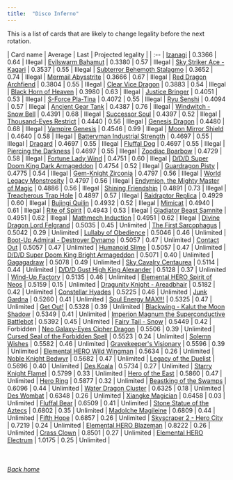 ```yaml
---
title:  "Disco Inferno"
---
```


This is a list of cards that are likely to change legality before the next rotation.

| Card name | Average | Last | Projected legality |
| :-- |
[Izanagi](https://db.ygoprodeck.com/card/?search=Izanagi) | 0.3366 | 0.64 | Illegal |
[Evilswarm Bahamut](https://db.ygoprodeck.com/card/?search=Evilswarm%20Bahamut) | 0.3380 | 0.57 | Illegal |
[Sky Striker Ace - Kagari](https://db.ygoprodeck.com/card/?search=Sky%20Striker%20Ace%20-%20Kagari) | 0.3537 | 0.55 | Illegal |
[Subterror Behemoth Stalagmo](https://db.ygoprodeck.com/card/?search=Subterror%20Behemoth%20Stalagmo) | 0.3652 | 0.74 | Illegal |
[Mermail Abysstrite](https://db.ygoprodeck.com/card/?search=Mermail%20Abysstrite) | 0.3666 | 0.67 | Illegal |
[Red Dragon Archfiend](https://db.ygoprodeck.com/card/?search=Red%20Dragon%20Archfiend) | 0.3804 | 0.55 | Illegal |
[Clear Vice Dragon](https://db.ygoprodeck.com/card/?search=Clear%20Vice%20Dragon) | 0.3883 | 0.54 | Illegal |
[Black Horn of Heaven](https://db.ygoprodeck.com/card/?search=Black%20Horn%20of%20Heaven) | 0.3980 | 0.63 | Illegal |
[Justice Bringer](https://db.ygoprodeck.com/card/?search=Justice%20Bringer) | 0.4051 | 0.53 | Illegal |
[S-Force Pla-Tina](https://db.ygoprodeck.com/card/?search=S-Force%20Pla-Tina) | 0.4072 | 0.55 | Illegal |
[Ryu Senshi](https://db.ygoprodeck.com/card/?search=Ryu%20Senshi) | 0.4094 | 0.57 | Illegal |
[Ancient Gear Tank](https://db.ygoprodeck.com/card/?search=Ancient%20Gear%20Tank) | 0.4387 | 0.76 | Illegal |
[Windwitch - Snow Bell](https://db.ygoprodeck.com/card/?search=Windwitch%20-%20Snow%20Bell) | 0.4391 | 0.68 | Illegal |
[Successor Soul](https://db.ygoprodeck.com/card/?search=Successor%20Soul) | 0.4397 | 0.52 | Illegal |
[Thousand-Eyes Restrict](https://db.ygoprodeck.com/card/?search=Thousand-Eyes%20Restrict) | 0.4440 | 0.56 | Illegal |
[Genesis Dragon](https://db.ygoprodeck.com/card/?search=Genesis%20Dragon) | 0.4480 | 0.68 | Illegal |
[Vampire Genesis](https://db.ygoprodeck.com/card/?search=Vampire%20Genesis) | 0.4546 | 0.99 | Illegal |
[Moon Mirror Shield](https://db.ygoprodeck.com/card/?search=Moon%20Mirror%20Shield) | 0.4640 | 0.58 | Illegal |
[Batteryman Industrial Strength](https://db.ygoprodeck.com/card/?search=Batteryman%20Industrial%20Strength) | 0.4697 | 0.55 | Illegal |
[Dragard](https://db.ygoprodeck.com/card/?search=Dragard) | 0.4697 | 0.55 | Illegal |
[Fluffal Dog](https://db.ygoprodeck.com/card/?search=Fluffal%20Dog) | 0.4697 | 0.55 | Illegal |
[Piercing the Darkness](https://db.ygoprodeck.com/card/?search=Piercing%20the%20Darkness) | 0.4697 | 0.55 | Illegal |
[Zoodiac Boarbow](https://db.ygoprodeck.com/card/?search=Zoodiac%20Boarbow) | 0.4729 | 0.58 | Illegal |
[Fortune Lady Wind](https://db.ygoprodeck.com/card/?search=Fortune%20Lady%20Wind) | 0.4751 | 0.60 | Illegal |
[D/D/D Super Doom King Dark Armageddon](https://db.ygoprodeck.com/card/?search=D/D/D%20Super%20Doom%20King%20Dark%20Armageddon) | 0.4754 | 0.52 | Illegal |
[Guardragon Pisty](https://db.ygoprodeck.com/card/?search=Guardragon%20Pisty) | 0.4775 | 0.54 | Illegal |
[Gem-Knight Zirconia](https://db.ygoprodeck.com/card/?search=Gem-Knight%20Zirconia) | 0.4797 | 0.56 | Illegal |
[World Legacy Monstrosity](https://db.ygoprodeck.com/card/?search=World%20Legacy%20Monstrosity) | 0.4797 | 0.56 | Illegal |
[Endymion, the Mighty Master of Magic](https://db.ygoprodeck.com/card/?search=Endymion,%20the%20Mighty%20Master%20of%20Magic) | 0.4886 | 0.56 | Illegal |
[Shining Friendship](https://db.ygoprodeck.com/card/?search=Shining%20Friendship) | 0.4891 | 0.73 | Illegal |
[Treacherous Trap Hole](https://db.ygoprodeck.com/card/?search=Treacherous%20Trap%20Hole) | 0.4897 | 0.57 | Illegal |
[Raidraptor Replica](https://db.ygoprodeck.com/card/?search=Raidraptor%20Replica) | 0.4929 | 0.60 | Illegal |
[Bujingi Quilin](https://db.ygoprodeck.com/card/?search=Bujingi%20Quilin) | 0.4932 | 0.52 | Illegal |
[Mimicat](https://db.ygoprodeck.com/card/?search=Mimicat) | 0.4940 | 0.61 | Illegal |
[Rite of Spirit](https://db.ygoprodeck.com/card/?search=Rite%20of%20Spirit) | 0.4943 | 0.53 | Illegal |
[Gladiator Beast Samnite](https://db.ygoprodeck.com/card/?search=Gladiator%20Beast%20Samnite) | 0.4951 | 0.62 | Illegal |
[Mathmech Induction](https://db.ygoprodeck.com/card/?search=Mathmech%20Induction) | 0.4951 | 0.62 | Illegal |
[Divine Dragon Lord Felgrand](https://db.ygoprodeck.com/card/?search=Divine%20Dragon%20Lord%20Felgrand) | 0.5035 | 0.45 | Unlimited |
[The First Sarcophagus](https://db.ygoprodeck.com/card/?search=The%20First%20Sarcophagus) | 0.5042 | 0.29 | Unlimited |
[Lullaby of Obedience](https://db.ygoprodeck.com/card/?search=Lullaby%20of%20Obedience) | 0.5046 | 0.46 | Unlimited |
[Boot-Up Admiral - Destroyer Dynamo](https://db.ygoprodeck.com/card/?search=Boot-Up%20Admiral%20-%20Destroyer%20Dynamo) | 0.5057 | 0.47 | Unlimited |
[Contact Out](https://db.ygoprodeck.com/card/?search=Contact%20Out) | 0.5057 | 0.47 | Unlimited |
[Humanoid Slime](https://db.ygoprodeck.com/card/?search=Humanoid%20Slime) | 0.5057 | 0.47 | Unlimited |
[D/D/D Super Doom King Bright Armageddon](https://db.ygoprodeck.com/card/?search=D/D/D%20Super%20Doom%20King%20Bright%20Armageddon) | 0.5071 | 0.40 | Unlimited |
[Gagagadraw](https://db.ygoprodeck.com/card/?search=Gagagadraw) | 0.5078 | 0.49 | Unlimited |
[Sky Cavalry Centaurea](https://db.ygoprodeck.com/card/?search=Sky%20Cavalry%20Centaurea) | 0.5114 | 0.44 | Unlimited |
[D/D/D Gust High King Alexander](https://db.ygoprodeck.com/card/?search=D/D/D%20Gust%20High%20King%20Alexander) | 0.5128 | 0.37 | Unlimited |
[Wind-Up Factory](https://db.ygoprodeck.com/card/?search=Wind-Up%20Factory) | 0.5135 | 0.46 | Unlimited |
[Elemental HERO Spirit of Neos](https://db.ygoprodeck.com/card/?search=Elemental%20HERO%20Spirit%20of%20Neos) | 0.5159 | 0.15 | Unlimited |
[Dragunity Knight - Areadbhair](https://db.ygoprodeck.com/card/?search=Dragunity%20Knight%20-%20Areadbhair) | 0.5182 | 0.42 | Unlimited |
[Constellar Hyades](https://db.ygoprodeck.com/card/?search=Constellar%20Hyades) | 0.5225 | 0.46 | Unlimited |
[Junk Gardna](https://db.ygoprodeck.com/card/?search=Junk%20Gardna) | 0.5260 | 0.41 | Unlimited |
[Soul Energy MAX!!!](https://db.ygoprodeck.com/card/?search=Soul%20Energy%20MAX!!!) | 0.5325 | 0.47 | Unlimited |
[Get Out!](https://db.ygoprodeck.com/card/?search=Get%20Out!) | 0.5328 | 0.39 | Unlimited |
[Blackwing - Kalut the Moon Shadow](https://db.ygoprodeck.com/card/?search=Blackwing%20-%20Kalut%20the%20Moon%20Shadow) | 0.5349 | 0.41 | Unlimited |
[Imperion Magnum the Superconductive Battlebot](https://db.ygoprodeck.com/card/?search=Imperion%20Magnum%20the%20Superconductive%20Battlebot) | 0.5392 | 0.45 | Unlimited |
[Fairy Tail - Snow](https://db.ygoprodeck.com/card/?search=Fairy%20Tail%20-%20Snow) | 0.5449 | 0.42 | Forbidden |
[Neo Galaxy-Eyes Cipher Dragon](https://db.ygoprodeck.com/card/?search=Neo%20Galaxy-Eyes%20Cipher%20Dragon) | 0.5506 | 0.39 | Unlimited |
[Cursed Seal of the Forbidden Spell](https://db.ygoprodeck.com/card/?search=Cursed%20Seal%20of%20the%20Forbidden%20Spell) | 0.5523 | 0.24 | Unlimited |
[Solemn Wishes](https://db.ygoprodeck.com/card/?search=Solemn%20Wishes) | 0.5582 | 0.46 | Unlimited |
[Gravekeeper's Visionary](https://db.ygoprodeck.com/card/?search=Gravekeeper's%20Visionary) | 0.5596 | 0.39 | Unlimited |
[Elemental HERO Wild Wingman](https://db.ygoprodeck.com/card/?search=Elemental%20HERO%20Wild%20Wingman) | 0.5634 | 0.26 | Unlimited |
[Noble Knight Bedwyr](https://db.ygoprodeck.com/card/?search=Noble%20Knight%20Bedwyr) | 0.5682 | 0.47 | Unlimited |
[Legacy of the Duelist](https://db.ygoprodeck.com/card/?search=Legacy%20of%20the%20Duelist) | 0.5696 | 0.40 | Unlimited |
[Des Koala](https://db.ygoprodeck.com/card/?search=Des%20Koala) | 0.5734 | 0.27 | Unlimited |
[Starry Knight Flamel](https://db.ygoprodeck.com/card/?search=Starry%20Knight%20Flamel) | 0.5799 | 0.33 | Unlimited |
[Hero of the East](https://db.ygoprodeck.com/card/?search=Hero%20of%20the%20East) | 0.5860 | 0.47 | Unlimited |
[Hero Ring](https://db.ygoprodeck.com/card/?search=Hero%20Ring) | 0.5877 | 0.32 | Unlimited |
[Beastking of the Swamps](https://db.ygoprodeck.com/card/?search=Beastking%20of%20the%20Swamps) | 0.6096 | 0.44 | Unlimited |
[Water Dragon Cluster](https://db.ygoprodeck.com/card/?search=Water%20Dragon%20Cluster) | 0.6325 | 0.18 | Unlimited |
[Des Wombat](https://db.ygoprodeck.com/card/?search=Des%20Wombat) | 0.6348 | 0.26 | Unlimited |
[Xiangke Magician](https://db.ygoprodeck.com/card/?search=Xiangke%20Magician) | 0.6458 | 0.03 | Unlimited |
[Fluffal Bear](https://db.ygoprodeck.com/card/?search=Fluffal%20Bear) | 0.6509 | 0.41 | Unlimited |
[Stone Statue of the Aztecs](https://db.ygoprodeck.com/card/?search=Stone%20Statue%20of%20the%20Aztecs) | 0.6802 | 0.35 | Unlimited |
[Madolche Magileine](https://db.ygoprodeck.com/card/?search=Madolche%20Magileine) | 0.6809 | 0.44 | Unlimited |
[Fifth Hope](https://db.ygoprodeck.com/card/?search=Fifth%20Hope) | 0.6857 | 0.26 | Unlimited |
[Skyscraper 2 - Hero City](https://db.ygoprodeck.com/card/?search=Skyscraper%202%20-%20Hero%20City) | 0.7219 | 0.24 | Unlimited |
[Elemental HERO Blazeman](https://db.ygoprodeck.com/card/?search=Elemental%20HERO%20Blazeman) | 0.8222 | 0.26 | Unlimited |
[Crass Clown](https://db.ygoprodeck.com/card/?search=Crass%20Clown) | 0.8501 | 0.27 | Unlimited |
[Elemental HERO Electrum](https://db.ygoprodeck.com/card/?search=Elemental%20HERO%20Electrum) | 1.0175 | 0.25 | Unlimited |

<br>

###### [Back home](index)